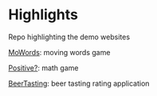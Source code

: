 # Highlights
Repo highlighting the demo websites

[MoWords](www.MoWords.fun): moving words game

[Positive?](www.AreYouPositive.fun): math game

[BeerTasting](www.BeerTasting.life): beer tasting rating application
